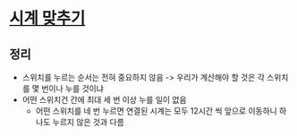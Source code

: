 # [시계 맞추기](https://www.algospot.com/judge/problem/read/CLOCKSYNC)

## 정리

- 스위치를 누르는 순서는 전혀 중요하지 않음 -> 우리가 계산해야 할 것은 각 스위치를 몇 번이나 누를 것이냐
- 어떤 스위치건 간에 최대 세 번 이상 누를 일이 없음
  - 어떤 스위치를 네 번 누르면 연결된 시계는 모두 12시간 씩 앞으로 이동하니 하나도 누르지 않은 것과 다름
